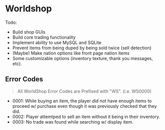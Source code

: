 # Worldshop

Todo:
- Build shop GUIs
- Build core trading functionality
- Implement ability to use MySQL and SQLite
- Prevent items from being duped by being sold twice (sell detection)
- (Maybe) Make nation options like front page nation items 
- Some customizable options (inventory texture, thank you messages, etc).


## Error Codes

> All WorldShop Error Codes are Prefixed with "WS". (i.e. WS0000)

- 0001: While buying an item, the player did not have enough items to proceed w/ purchase even though it was previously checked that they did.
- 0002: Player attemtped to sell an item without it being in their inventory.
- 0003: No trade was found while searching w/ display item.